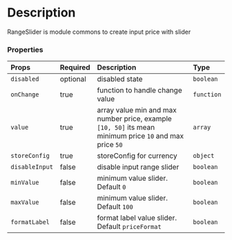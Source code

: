 # Description

RangeSlider is module commons to create input price with slider

### Properties
| Props       | Required | Description | Type |
| :---        | :---     | :---        |:---  |
| `disabled`    | optional    | disabled state | `boolean` |
| `onChange`    | true    | function to handle change value | `function` |
| `value`    | true    | array value min and max number price, example `[10, 50]` its mean minimum price `10` and max price `50` | `array` |
| `storeConfig`    | true    | storeConfig for currency | `object` |
| `disableInput`    | false    | disable input range slider | `boolean` |
| `minValue`    | false    | minimum value slider. Default `0` | `boolean` |
| `maxValue`    | false    | minimum value slider. Default `100`  | `boolean` |
| `formatLabel`    | false    | format label value slider. Default `priceFormat`  | `boolean` |

